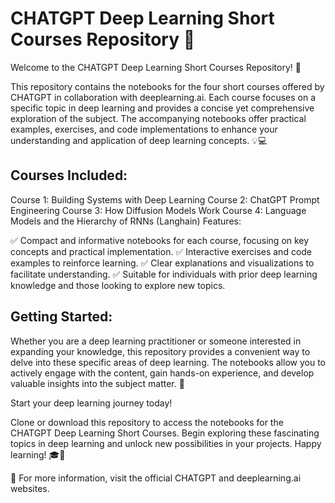 # CHATGPT Deep Learning Short Courses Repository 🤖

Welcome to the CHATGPT Deep Learning Short Courses Repository! 🎉

This repository contains the notebooks for the four short courses offered by CHATGPT in collaboration with deeplearning.ai. Each course focuses on a specific topic in deep learning and provides a concise yet comprehensive exploration of the subject. The accompanying notebooks offer practical examples, exercises, and code implementations to enhance your understanding and application of deep learning concepts. 💡💻

## Courses Included:

Course 1: Building Systems with Deep Learning
Course 2: ChatGPT Prompt Engineering
Course 3: How Diffusion Models Work
Course 4: Language Models and the Hierarchy of RNNs (Langhain)
Features:

✅ Compact and informative notebooks for each course, focusing on key concepts and practical implementation.
✅ Interactive exercises and code examples to reinforce learning.
✅ Clear explanations and visualizations to facilitate understanding.
✅ Suitable for individuals with prior deep learning knowledge and those looking to explore new topics.

## Getting Started:

Whether you are a deep learning practitioner or someone interested in expanding your knowledge, this repository provides a convenient way to delve into these specific areas of deep learning. The notebooks allow you to actively engage with the content, gain hands-on experience, and develop valuable insights into the subject matter. 🚀

Start your deep learning journey today!

Clone or download this repository to access the notebooks for the CHATGPT Deep Learning Short Courses. Begin exploring these fascinating topics in deep learning and unlock new possibilities in your projects. Happy learning! 🎓🤗

🔗 For more information, visit the official CHATGPT and deeplearning.ai websites.